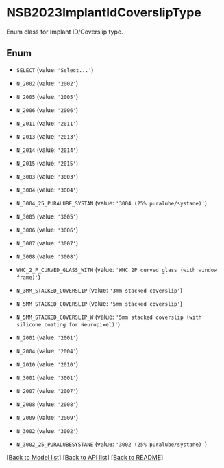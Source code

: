 # NSB2023ImplantIdCoverslipType

Enum class for Implant ID/Coverslip type.

## Enum

* `SELECT` (value: `'Select...'`)

* `N_2002` (value: `'2002'`)

* `N_2005` (value: `'2005'`)

* `N_2006` (value: `'2006'`)

* `N_2011` (value: `'2011'`)

* `N_2013` (value: `'2013'`)

* `N_2014` (value: `'2014'`)

* `N_2015` (value: `'2015'`)

* `N_3003` (value: `'3003'`)

* `N_3004` (value: `'3004'`)

* `N_3004_25_PURALUBE_SYSTAN` (value: `'3004 (25% puralube/systane)'`)

* `N_3005` (value: `'3005'`)

* `N_3006` (value: `'3006'`)

* `N_3007` (value: `'3007'`)

* `N_3008` (value: `'3008'`)

* `WHC_2_P_CURVED_GLASS_WITH` (value: `'WHC 2P curved glass (with window frame)'`)

* `N_3MM_STACKED_COVERSLIP` (value: `'3mm stacked coverslip'`)

* `N_5MM_STACKED_COVERSLIP` (value: `'5mm stacked coverslip'`)

* `N_5MM_STACKED_COVERSLIP_W` (value: `'5mm stacked coverslip (with silicone coating for Neuropixel)'`)

* `N_2001` (value: `'2001'`)

* `N_2004` (value: `'2004'`)

* `N_2010` (value: `'2010'`)

* `N_3001` (value: `'3001'`)

* `N_2007` (value: `'2007'`)

* `N_2008` (value: `'2008'`)

* `N_2009` (value: `'2009'`)

* `N_3002` (value: `'3002'`)

* `N_3002_25_PURALUBESYSTANE` (value: `'3002 (25% puralube/systane)'`)

[[Back to Model list]](../README.md#documentation-for-models) [[Back to API list]](../README.md#documentation-for-api-endpoints) [[Back to README]](../README.md)


